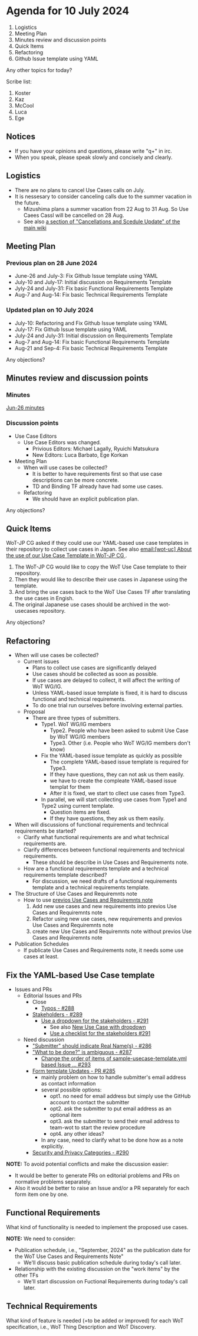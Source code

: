 # Agenda for 10 July 2024
1. Logistics
1. Meeting Plan
1. Minutes review and discussion points
1. Quick Items
1. Refactoring
1. Github Issue template using YAML

Any other topics for today?

Scribe list:
1. Koster
1. Kaz
1. McCool
1. Luca
1. Ege

## Notices
* If you have your opinions and questions, please write "q+" in irc.
* When you speak, please speak slowly and concisely and clearly.

## Logistics
* There are no plans to cancel Use Cases calls on July.
* It is nessesary to consider canceling calls due to the summer vacation in the future.
    * Mizushima plans a summer vacation from 22 Aug to 31 Aug. So Use Caees Cassl will be cancelled on 28 Aug.
    * See also [a section of "Cancellations and Scedule Update" of the main wiki](https://www.w3.org/WoT/IG/wiki/Main_WoT_WebConf#Cancellations_and_Schedule_Updates)


## Meeting Plan
### Previous plan on 28 June 2024
* June-26 and July-3: Fix Github Issue template using YAML
* July-10 and July-17: Initial discussion on Requirements Template
* Jyly-24 and July-31: Fix basic Functional Requirements Template
* Aug-7 and Aug-14: Fix basic Technical Requirements Template

### Updated plan on 10 July 2024
* July-10: Refactoring and Fix Github Issue template using YAML
* July-17: Fix Github Issue template using YAML
* July-24 and July-31: Initial discussion on Requirements Template
* Aug-7 and Aug-14: Fix basic Functional Requirements Template
* Aug-21 and Sep-4: Fix basic Technical Requirements Template

Any objections?

## Minutes review and discussion points

### Minutes

[Jun-26 minutes](https://www.w3.org/2024/06/26-wot-uc-minutes.html)

### Discussion points
* Use Case Editors
    * Use Case Editors was changed.
        * Privious Editors: Michael Lagally, Ryuichi Matsukura
        * New Editors: Luca Barbato, Ege Korkan
* Meeting Plan
    * When will use cases be collected?
        * It is better to have requirements first so that use case descriptions can be more concrete.
        * TD and Binding TF already have had some use cases.
    * Refactoring
        * We should have an explicit publication plan.

Any objections?

## Quick Items
WoT-JP CG asked if they could use our YAML-based use case templates in their repository to collect use cases in Japan. See also [email:[wot-uc] About the use of our Use Case Template in WoT-JP CG
](https://lists.w3.org/Archives/Member/member-wot-ig/2024Jul/0000.html).
1. The WoT-JP CG would like to copy the WoT Use Case template to their repository.
2. Then they would like to describe their use cases in Japanese using the template.
3. And bring the use cases back to the WoT Use Cases TF after translating the use cases in Engish.
4. The original Japanese use cases should be archived in the wot-usecases repository.

Any objections?

## Refactoring
* When will use cases be collected?
    * Current issues
        * Plans to collect use cases are significantly delayed
        * Use cases should be collected as soon as possible.
        * If use cases are delayed to collect, it will affect the writing of WoT WG/IG.
        * Unless YAML-based issue template is fixed, it is hard to discuss functional and technical requirements.
        * To do one trial run ourselves before involving external parties. 
   * Proposal
      * There are three types of submitters.
         * Type1. WoT WG/IG members
            * Type2. People who have been asked to submit Use Case by WoT WG/IG members
            * Type3. Other (i.e. People who WoT WG/IG members don't know)
         * Fix the YAML-based issue template as quickly as possible
            * The complete YAML-based issue template is required for Type3.
            * If they have questions, they can not ask us them easily.
            * we have to create the compleate YAML-based issue templat for them
            * After it is fixed, we start to cllect use cases from Type3.
         * In parallel, we will start collecting use cases from Type1 and Type2 using current template.
            * Question items are fixed.
            * If they have questions, they ask us them easily.
* When will discussions of functional requirements and technical requirements be started?
   * Clarify what functional requirements are and what technical requirements are.
   * Clarify differences between functional requirements and technical requirements.
      * These should be describe in Use Cases and Requirements note.
   * How are a functional requirements template and a technical requirements template described?
      * For discussion, we need drafts of a functional requirements template and a technical requirements template.
* The Structure of Use Cases and Requiremnts note
    * How to use [previos Use Cases and Requiremnts note](https://w3c.github.io/wot-usecases/)
      1. Add new use cases and new requirements into previos Use Cases and Requiremnts note
      1. Refactor using new use cases, new requirements and previos Use Cases and Requiremnts note
      1. create new Use Cases and Requiremnts note without previos Use Cases and Requiremnts note
* Publication Schedules
    * If publicate Use Cases and Requirements note, it needs some use cases at least.

## Fix the YAML-based Use Case template

* Issues and PRs
    * Editorial Issues and PRs
        * Close
            * [Typos - #288](https://github.com/w3c/wot-usecases/issues/288)
        * [Stakeholders - #289](https://github.com/w3c/wot-usecases/issues/289)
            * [Use a dropdown for the stakeholders - #291](https://github.com/w3c/wot-usecases/pull/291)
                * See also [New Use Case with dropdown](https://github.com/w3c/wot-usecases/issues/new?assignees=&labels=UC&projects=&template=sample-usecase-template.yml&title=Add+new+use+case%3A+%3Ctitle%3E)
                * [Use a checklist for the stakeholders #291](https://github.com/w3c/wot-usecases/pull/291)
    * Need discussion
        * ["Submitter" should indicate Real Name(s) - #286](https://github.com/w3c/wot-usecases/issues/286)
        * ["What to be done?" is ambiguous - #287](https://github.com/w3c/wot-usecases/issues/287)
            * [Change the order of items of sample-usecase-template.yml based Issue … #293](https://github.com/w3c/wot-usecases/pull/293)
        * [Form template Updates - PR #285](https://github.com/w3c/wot-usecases/pull/285)
            * mainly problem on how to handle submitter's email address as contact information
            * several possible options:
                * opt1. no need for email address but simply use the GitHub account to contact the submitter
                * opt2. ask the submitter to put email address as an optional item
                * opt3. ask the submitter to send their email address to team-wot to start the review procedure
                * opt4. any other ideas?
            * In any case, need to clarify what to be done how as a note explicitly. 
        * [Security and Privacy Categories - #290](https://github.com/w3c/wot-usecases/issues/290) 

**NOTE:**
To avoid potential conflicts and make the discussion easier:
* It would be better to generate PRs on editorial problems and PRs on normative problems separately.
* Also it would be better to raise an Issue and/or a PR separately for each form item one by one.

## Functional Requirements
What kind of functionality is needed to implement the proposed use cases.

**NOTE:** We need to consider:
* Publication schedule, i.e., "September, 2024" as the publication date for the WoT Use Cases and Requirements Note"
    * We'll discuss basic publication schedule during today's call later.
* Relationship with the existing discussion on the "work items" by the other TFs
    * We'll start discussion on Fuctional Requirements during today's call later.

## Technical Requirements
What kind of feature is needed (=to be added or improved) for each WoT specification, i.e., WoT Thing Description and WoT Discovery.

